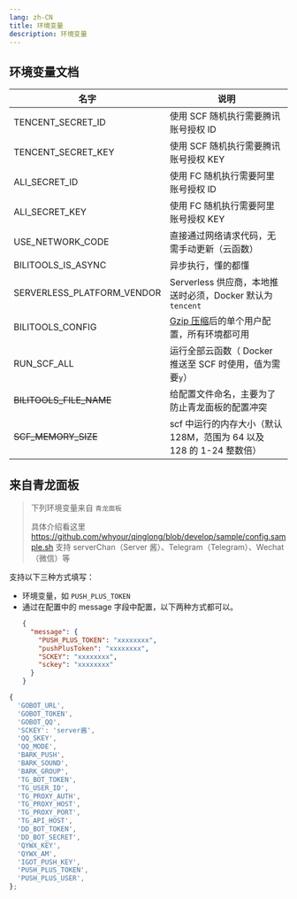 ```yaml
---
lang: zh-CN
title: 环境变量
description: 环境变量
---
```


## 环境变量文档

| 名字                       | 说明                                                                 |
| -------------------------- | -------------------------------------------------------------------- |
| TENCENT_SECRET_ID          | 使用 SCF 随机执行需要腾讯账号授权 ID                                 |
| TENCENT_SECRET_KEY         | 使用 SCF 随机执行需要腾讯账号授权 KEY                                |
| ALI_SECRET_ID              | 使用 FC 随机执行需要阿里账号授权 ID                                  |
| ALI_SECRET_KEY             | 使用 FC 随机执行需要阿里账号授权 KEY                                 |
| USE_NETWORK_CODE           | 直接通过网络请求代码，无需手动更新（云函数）                         |
| BILITOOLS_IS_ASYNC         | 异步执行，懂的都懂                                                   |
| SERVERLESS_PLATFORM_VENDOR | Serverless 供应商，本地推送时必须，Docker 默认为`tencent`            |
| BILITOOLS_CONFIG           | [Gzip 压缩](./README.md)后的单个用户配置，所有环境都可用             |
| RUN_SCF_ALL                | 运行全部云函数（ Docker 推送至 SCF 时使用，值为需要`y`）             |
| ~~BILITOOLS_FILE_NAME~~    | 给配置文件命名，主要为了防止青龙面板的配置冲突                       |
| ~~SCF_MEMORY_SIZE~~        | scf 中运行的内存大小（默认 128M，范围为 64 以及 128 的 1-24 整数倍） |

## 来自青龙面板

> 下列环境变量来自 `青龙面板`
>
> 具体介绍看这里 <https://github.com/whyour/qinglong/blob/develop/sample/config.sample.sh>
> 支持 serverChan（Server 酱）、Telegram（Telegram）、Wechat（微信）等

支持以下三种方式填写：

- 环境变量，如 `PUSH_PLUS_TOKEN`
- 通过在配置中的 message 字段中配置，以下两种方式都可以。
  ```json
  {
    "message": {
      "PUSH_PLUS_TOKEN": "xxxxxxxx",
      "pushPlusToken": "xxxxxxxx",
      "SCKEY": "xxxxxxxx",
      "sckey": "xxxxxxxx"
    }
  }
  ```

```js
{
  'GOBOT_URL',
  'GOBOT_TOKEN',
  'GOBOT_QQ',
  'SCKEY': 'server酱',
  'QQ_SKEY',
  'QQ_MODE',
  'BARK_PUSH',
  'BARK_SOUND',
  'BARK_GROUP',
  'TG_BOT_TOKEN',
  'TG_USER_ID',
  'TG_PROXY_AUTH',
  'TG_PROXY_HOST',
  'TG_PROXY_PORT',
  'TG_API_HOST',
  'DD_BOT_TOKEN',
  'DD_BOT_SECRET',
  'QYWX_KEY',
  'QYWX_AM',
  'IGOT_PUSH_KEY',
  'PUSH_PLUS_TOKEN',
  'PUSH_PLUS_USER',
};
```
